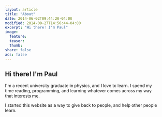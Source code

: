 ```yaml
---
layout: article
title: "About"
date: 2014-06-02T09:44:20-04:00
modified: 2014-08-27T14:56:44-04:00
excerpt: "Hi there! I'm Paul"
image:
  feature:
  teaser:
  thumb:
share: false
ads: false
---
```


## Hi there! I'm Paul

I'm a recent university graduate in physics, and I love to learn. I spend my time reading, programming, and learning whatever comes across my way that interests me.

I started this website as a way to give back to people, and help other people learn.
